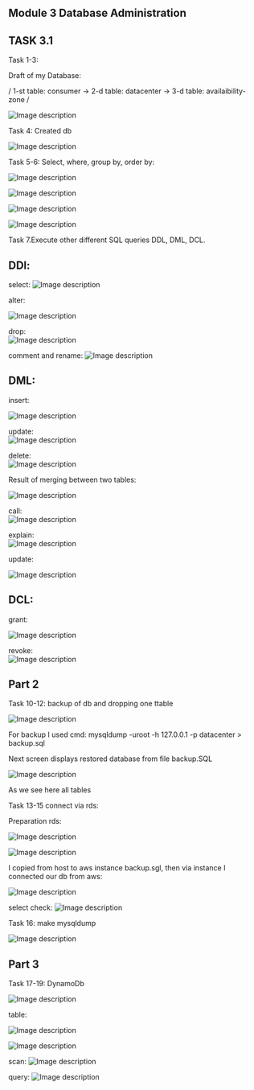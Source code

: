 ## Module 3 Database Administration
## TASK 3.1

Task 1-3:

Draft of my Database:

/ 1-st table: consumer ->
2-d table: datacenter ->
3-d table: availaibility-zone /

![Image description](./img/vm/scheme.png)

Task 4: Created db

![Image description](./img/vm/my_data.png)

Task 5-6:
Select, where, group by, order by:

![Image description](./img/vm/selection.png)

![Image description](./img/vm/where.png)

![Image description](./img/vm/group_by.png)

![Image description](./img/vm/order_by.png)

Task 7.Execute other different SQL queries DDL, DML, DCL.

## DDl:

select:
![Image description](./img/vm/1.png)

alter:

![Image description](./img/vm/2.png)

drop:    
![Image description](./img/vm/3.png)

comment and rename:
![Image description](./img/vm/4.png)

## DML:

insert:

![Image description](./img/vm/5.png)

update:   
![Image description](./img/vm/6.png)

delete:  
![Image description](./img/vm/7.png)

Result of merging between two tables:

![Image description](./img/vm/merge.png)

call:    
![Image description](./img/vm/8.png)

explain:  
![Image description](./img/vm/9.png)

update:

![Image description](./img/vm/10.png)

## DСL:

grant:

![Image description](./img/vm/11.png)

revoke:  
![Image description](./img/vm/12.png)

## Part 2

Task 10-12: backup of db and dropping one ttable

![Image description](./img/part2/datacenter_tables.png)

For backup I used cmd: mysqldump -uroot -h 127.0.0.1 -p datacenter > backup.sql

Next screen displays restored database from file backup.SQL

![Image description](./img/part2/restored_backup.png)

As we see here all tables

Task 13-15 connect via rds:

Preparation rds:

![Image description](./img/part2/1.png)

![Image description](./img/part2/2.png)

I copied from host to aws instance backup.sgl, then via instance I connected our db from aws:

![Image description](./img/part2/3.png)

select check:
![Image description](./img/part2/4.png)

Task 16: make mysqldump

![Image description](./img/part2/5.png)

## Part 3

Task 17-19: DynamoDb

![Image description](./img/part3/1.png)

table:

![Image description](./img/part3/2.png)

![Image description](./img/part3/3.png)

scan:
![Image description](./img/part3/4.png)

query:
![Image description](./img/part3/5.png)

